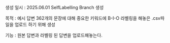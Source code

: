 
생성 일시 : 2025.06.01 SelfLabelling Branch 생성

목적 : 예시 답변 362개의 문장에 대해 중요한 키워드에 B-I-O 라벨링을 해놓은 .csv파일을 업로드 하기 위해 생성

기능 : 원본 답변과 라벨링 된 답변을 업로드해놓는다.

